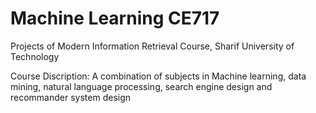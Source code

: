 # Machine Learning CE717
Projects of Modern Information Retrieval Course, Sharif University of Technology

Course Discription: A combination of subjects in Machine learning, data mining, natural language processing, search engine design and recommander system design
